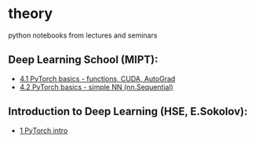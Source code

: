 # theory
python notebooks from lectures and seminars

## Deep Learning School (MIPT):
* [4.1 PyTorch basics - functions, CUDA, AutoGrad](https://github.com/Anenmi/theory/blob/main/DLS/4_1_seminar_pytorch_basics_ipynb%22.ipynb)
* [4.2 PyTorch basics - simple NN (nn.Sequential)](https://github.com/Anenmi/theory/blob/main/DLS/4_2_seminar_pytorch_simple_NN.ipynb)

## Introduction to Deep Learning (HSE, E.Sokolov):
* [1 PyTorch intro](https://github.com/Anenmi/theory/blob/main/Sokolov/sem01.ipynb)

